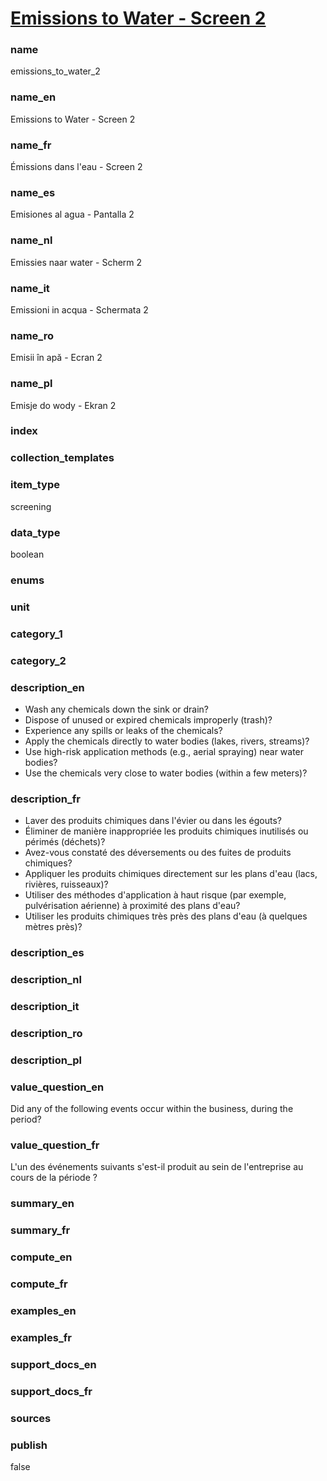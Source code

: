 
# [Emissions to Water - Screen 2](#emissions_to_water_2)

### name

emissions_to_water_2

### name_en

Emissions to Water - Screen 2

### name_fr

Émissions dans l'eau - Screen 2

### name_es

Emisiones al agua - Pantalla 2

### name_nl

Emissies naar water - Scherm 2

### name_it

Emissioni in acqua - Schermata 2

### name_ro

Emisii în apă - Ecran 2

### name_pl

Emisje do wody - Ekran 2

### index


### collection_templates


### item_type

screening

### data_type

boolean

### enums


### unit


### category_1


### category_2


### description_en

- Wash any chemicals down the sink or drain?
- Dispose of unused or expired chemicals improperly (trash)?
- Experience any spills or leaks of the chemicals?
- Apply the chemicals directly to water bodies (lakes, rivers, streams)?
- Use high-risk application methods (e.g., aerial spraying) near water bodies?
- Use the chemicals very close to water bodies (within a few meters)?

### description_fr

- Laver des produits chimiques dans l'évier ou dans les égouts?
- Éliminer de manière inappropriée les produits chimiques inutilisés ou périmés (déchets)?
- Avez-vous constaté des déversements ou des fuites de produits chimiques?
- Appliquer les produits chimiques directement sur les plans d'eau (lacs, rivières, ruisseaux)?
- Utiliser des méthodes d'application à haut risque (par exemple, pulvérisation aérienne) à proximité des plans d'eau?
- Utiliser les produits chimiques très près des plans d'eau (à quelques mètres près)?

### description_es

### description_nl

### description_it

### description_ro

### description_pl


### value_question_en

Did any of the following events occur within the business, during the period? 

### value_question_fr

L'un des événements suivants s'est-il produit au sein de l'entreprise au cours de la période ?

### summary_en


### summary_fr


### compute_en


### compute_fr


### examples_en


### examples_fr


### support_docs_en


### support_docs_fr


### sources


### publish

false
